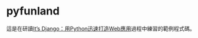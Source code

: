 # pyfunland
這是在研讀[It’s Django：用Python迅速打造Web應用](http://www.books.com.tw/exep/assp.php/bioankeyang/products/0010676433?utm_source=bioankeyang&utm_medium=ap-books&utm_content=recommend&utm_campaign=ap-201510)過程中練習的範例程式碼。
